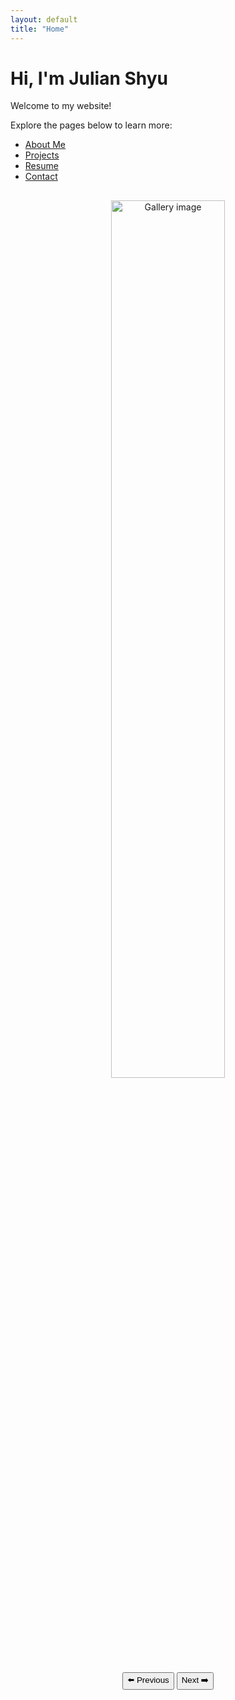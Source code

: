 ```yaml
---
layout: default
title: "Home"
---
```


# Hi, I'm Julian Shyu

Welcome to my website!  


Explore the pages below to learn more:
- [About Me](about.md)
- [Projects](projects.md)
- [Resume](resume.md)
- [Contact](contact.md)


<div style="text-align:center; margin-top: 30px;">
  <img id="mainImage" src="https://julianzen.github.io/julians.github.io/assets/images/IMG_6391.png" 
       alt="Gallery image"
       style="width:60%; max-width:500px; border-radius:10px; transition: opacity 0.5s ease;">

  <div style="margin-top:15px;">
    <button onclick="prevImage()">⬅️ Previous</button>
    <button onclick="nextImage()">Next ➡️</button>
  </div>
</div>

<script>
document.addEventListener("DOMContentLoaded", () => {
  const images = [
    "https://julianzen.github.io/julians.github.io/assets/images/IMG_6391.png",
    "https://julianzen.github.io/julians.github.io/assets/images/IMG_2366.jpg"
  ];
  let current = 0;
  const img = document.getElementById("mainImage");

  function showImage(index) {
    img.style.opacity = 0;
    setTimeout(() => {
      img.src = images[index];
      img.style.opacity = 1;
    }, 300);
  }

  window.nextImage = function() {
    current = (current + 1) % images.length;
    showImage(current);
  };

  window.prevImage = function() {
    current = (current - 1 + images.length) % images.length;
    showImage(current);
  };
});
</script>
